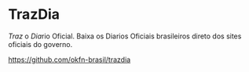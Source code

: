 # TrazDia

_Traz_ o *Dia*rio Oficial. Baixa os Diarios Oficiais brasileiros direto dos sites oficiais do governo.

https://github.com/okfn-brasil/trazdia
